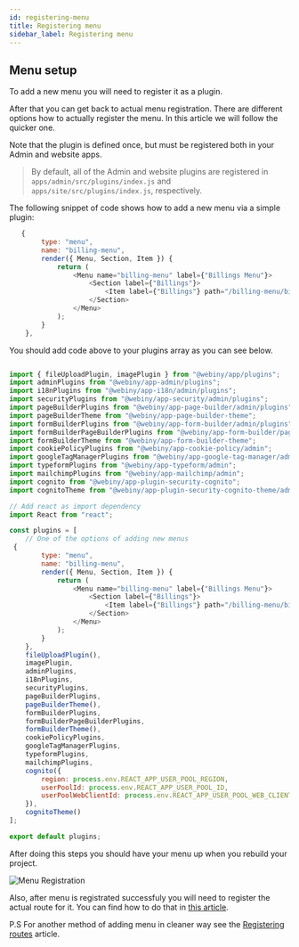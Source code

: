 ```yaml
---
id: registering-menu
title: Registering menu
sidebar_label: Registering menu
---
```


## Menu setup

To add a new menu you will need to register it as a plugin.

After that you can get back to actual menu registration.
There are different options how to actually register the menu. In this article we will follow the quicker one.

Note that the plugin is defined once, but must be registered both in your Admin and website apps.
> By default, all of the Admin and website plugins are registered in `apps/admin/src/plugins/index.js` and `apps/site/src/plugins/index.js`, respectively.

The following snippet of code shows how to add a new menu via a simple plugin:

```javascript
   {
        type: "menu",
        name: "billing-menu",
        render({ Menu, Section, Item }) {
            return (
                <Menu name="billing-menu" label={"Billings Menu"}>
                    <Section label={"Billings"}>
                        <Item label={"Billings"} path="/billing-menu/billing"/>
                    </Section>
                </Menu>
            );
        }
    },
```

You should add code above to your plugins array as you can see below.

```javascript

import { fileUploadPlugin, imagePlugin } from "@webiny/app/plugins";
import adminPlugins from "@webiny/app-admin/plugins";
import i18nPlugins from "@webiny/app-i18n/admin/plugins";
import securityPlugins from "@webiny/app-security/admin/plugins";
import pageBuilderPlugins from "@webiny/app-page-builder/admin/plugins";
import pageBuilderTheme from "@webiny/app-page-builder-theme";
import formBuilderPlugins from "@webiny/app-form-builder/admin/plugins";
import formBuilderPageBuilderPlugins from "@webiny/app-form-builder/page-builder/admin/plugins";
import formBuilderTheme from "@webiny/app-form-builder-theme";
import cookiePolicyPlugins from "@webiny/app-cookie-policy/admin";
import googleTagManagerPlugins from "@webiny/app-google-tag-manager/admin";
import typeformPlugins from "@webiny/app-typeform/admin";
import mailchimpPlugins from "@webiny/app-mailchimp/admin";
import cognito from "@webiny/app-plugin-security-cognito";
import cognitoTheme from "@webiny/app-plugin-security-cognito-theme/admin";

// Add react as import dependency
import React from "react";

const plugins = [
    // One of the options of adding new menus
 {
        type: "menu",
        name: "billing-menu",
        render({ Menu, Section, Item }) {
            return (
                <Menu name="billing-menu" label={"Billings Menu"}>
                    <Section label={"Billings"}>
                        <Item label={"Billings"} path="/billing-menu/billing"/>
                    </Section>
                </Menu>
            );
        }
    },
    fileUploadPlugin(),
    imagePlugin,
    adminPlugins,
    i18nPlugins,
    securityPlugins,
    pageBuilderPlugins,
    pageBuilderTheme(),
    formBuilderPlugins,
    formBuilderPageBuilderPlugins,
    formBuilderTheme(),
    cookiePolicyPlugins,
    googleTagManagerPlugins,
    typeformPlugins,
    mailchimpPlugins,
    cognito({
        region: process.env.REACT_APP_USER_POOL_REGION,
        userPoolId: process.env.REACT_APP_USER_POOL_ID,
        userPoolWebClientId: process.env.REACT_APP_USER_POOL_WEB_CLIENT_ID
    }),
    cognitoTheme()
];

export default plugins;
```


After doing this steps you should have your menu up when you rebuild your project.

![Menu Registration](/img/webiny-apps/menu-registration/menu-example.png)

Also, after menu is registrated successfuly you will need to register the actual route for it. You can find how to do that in [this article](/docs/webiny-apps/routes-registration/registering-routes).

P.S For another method of adding menu in cleaner way see the [Registering routes](/docs/webiny-apps/routes-registration/registering-routes) article.
